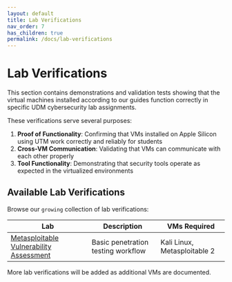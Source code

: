 ```yaml
---
layout: default
title: Lab Verifications
nav_order: 7
has_children: true
permalink: /docs/lab-verifications
---
```


# Lab Verifications

This section contains demonstrations and validation tests showing that the virtual machines installed according to our guides function correctly in specific UDM cybersecurity lab assignments.

These verifications serve several purposes:
1. **Proof of Functionality**: Confirming that VMs installed on Apple Silicon using UTM work correctly and reliably for students
2. **Cross-VM Communication**: Validating that VMs can communicate with each other properly
3. **Tool Functionality**: Demonstrating that security tools operate as expected in the virtualized environments

## Available Lab Verifications

Browse our `growing` collection of lab verifications:


| Lab | Description | VMs Required |
|-----|-------------|-------------|
| [Metasploitable Vulnerability Assessment](./kali-metasploitable) | Basic penetration testing workflow | Kali Linux, Metasploitable 2 |

More lab verifications will be added as additional VMs are documented.
